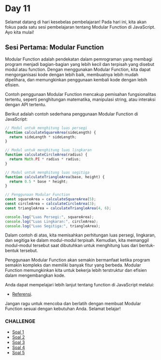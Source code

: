 # Day 11

Selamat datang di hari kesebelas pembelajaran! Pada hari ini, kita akan fokus pada satu sesi pembelajaran tentang Modular Function di JavaScript. Ayo kita mulai!

## Sesi Pertama: Modular Function

Modular Function adalah pendekatan dalam pemrograman yang membagi program menjadi bagian-bagian yang lebih kecil dan terpisah yang disebut modul atau function. Dengan menggunakan Modular Function, kita dapat mengorganisasi kode dengan lebih baik, membuatnya lebih mudah dipelihara, dan memungkinkan penggunaan kembali kode dengan lebih efisien.

Contoh penggunaan Modular Function mencakup pemisahan fungsionalitas tertentu, seperti penghitungan matematika, manipulasi string, atau interaksi dengan API tertentu.

Berikut adalah contoh sederhana penggunaan Modular Function di JavaScript:

```js
// Modul untuk menghitung luas persegi
function calculateSquareArea(sideLength) {
  return sideLength * sideLength;
}

// Modul untuk menghitung luas lingkaran
function calculateCircleArea(radius) {
  return Math.PI * radius * radius;
}

// Modul untuk menghitung luas segitiga
function calculateTriangleArea(base, height) {
  return 0.5 * base * height;
}

// Penggunaan Modular Function
const squareArea = calculateSquareArea(5);
const circleArea = calculateCircleArea(3);
const triangleArea = calculateTriangleArea(4, 6);

console.log("Luas Persegi:", squareArea);
console.log("Luas Lingkaran:", circleArea);
console.log("Luas Segitiga:", triangleArea);

```

Dalam contoh di atas, kita memisahkan perhitungan luas persegi, lingkaran, dan segitiga ke dalam modul-modul terpisah. Kemudian, kita memanggil modul-modul tersebut saat dibutuhkan untuk menghitung luas dari bentuk-bentuk tersebut.

Penggunaan Modular Function akan semakin bermanfaat ketika program semakin kompleks dan memiliki banyak fitur yang berbeda. Modular Function memungkinkan kita untuk bekerja lebih terstruktur dan efisien dalam mengembangkan kode.

Anda dapat mempelajari lebih lanjut tentang function di JavaScript melalui:

* [Referensi](https://www.codecademy.com/courses/introduction-to-javascript/lessons/functions/exercises/intro-to-functions).


Jangan ragu untuk mencoba dan berlatih dengan membuat Modular Function sesuai dengan kebutuhan Anda. Selamat belajar!

### CHALLENGE

* [Soal 1](/day11/soal1.md)
* [Soal 2](/day11/soal2.md)
* [Soal 3](/day11/soal3.md)
* [Soal 4](/day11/soal4.md)
* [Soal 5](/day11/soal5.md)
